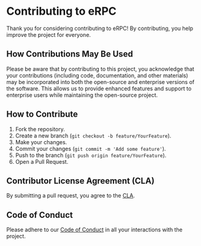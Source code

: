 # Contributing to eRPC

Thank you for considering contributing to eRPC! By contributing, you help improve the project for everyone.

## How Contributions May Be Used

Please be aware that by contributing to this project, you acknowledge that your contributions (including code, documentation, and other materials) may be incorporated into both the open-source and enterprise versions of the software. This allows us to provide enhanced features and support to enterprise users while maintaining the open-source project.

## How to Contribute

1. Fork the repository.
2. Create a new branch (`git checkout -b feature/YourFeature`).
3. Make your changes.
4. Commit your changes (`git commit -m 'Add some feature'`).
5. Push to the branch (`git push origin feature/YourFeature`).
6. Open a Pull Request.

## Contributor License Agreement (CLA)

By submitting a pull request, you agree to the [CLA](./CLA.md).

## Code of Conduct

Please adhere to our [Code of Conduct](./CODE_OF_CONDUCT.md) in all your interactions with the project.
